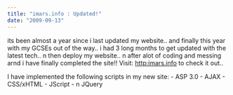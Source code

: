 ```yaml
---
title: "imars.info : Updated!"
date: "2009-09-13"
---
```


its been almost a year since i last updated my website.. and finally this year with my GCSEs out of the way.. i had 3 long months to get updated with the latest tech.. n then deploy my website.. n after alot of coding and messing arnd i have finally completed the site!! Visit: [http:imars.info](http://imars.info "iMARs Site") to check it out..

I have implemented the following scripts in my new site: - ASP 3.0 - AJAX - CSS/xHTML - JScript - n JQuery

